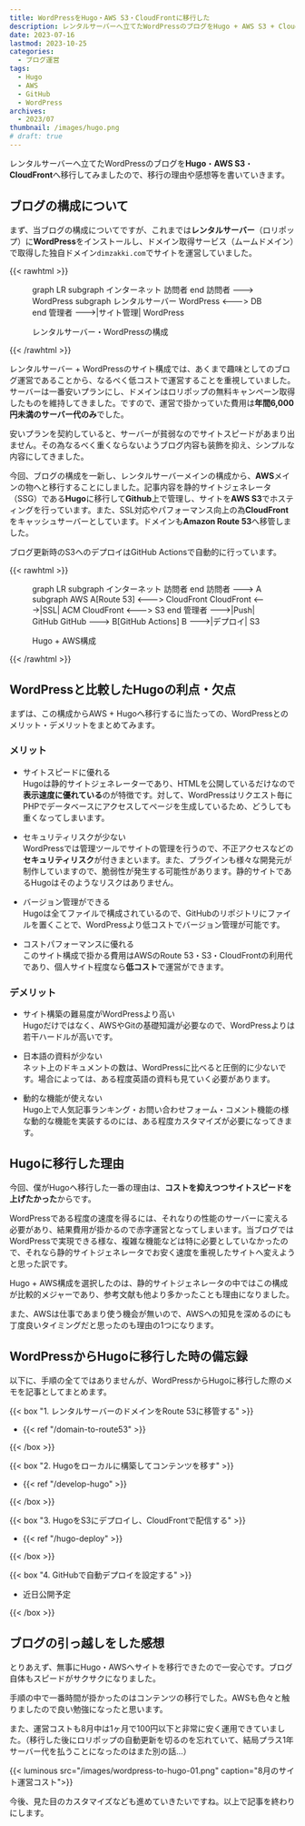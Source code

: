 ```yaml
---
title: WordPressをHugo・AWS S3・CloudFrontに移行した
description: レンタルサーバーへ立てたWordPressのブログをHugo + AWS S3 + CloudFrontへ移行してみましたので、移行の理由や感想等を書いていきます。
date: 2023-07-16
lastmod: 2023-10-25
categories: 
  - ブログ運営
tags: 
  - Hugo
  - AWS
  - GitHub
  - WordPress
archives: 
  - 2023/07
thumbnail: /images/hugo.png
# draft: true
---
```


レンタルサーバーへ立てたWordPressのブログを**Hugo**・**AWS S3**・**CloudFront**へ移行してみましたので、移行の理由や感想等を書いていきます。

## ブログの構成について

まず、当ブログの構成についてですが、これまでは**レンタルサーバー**（ロリポップ）に**WordPress**をインストールし、ドメイン取得サービス（ムームドメイン）で取得した独自ドメイン`dimzakki.com`でサイトを運営していました。

{{< rawhtml >}}
  <script src="https://cdn.jsdelivr.net/npm/mermaid/dist/mermaid.min.js"></script>
  <script>mermaid.initialize({startOnLoad: true});</script>
  <figure>
    <div class="mermaid">
    graph LR
      subgraph インターネット
      訪問者
      end
      訪問者 ---> WordPress
      subgraph レンタルサーバー
      WordPress <---> DB
      end
      管理者 --->|サイト管理| WordPress
    </div>
    <figcaption>
      <p>レンタルサーバー・WordPressの構成</p>
    </figcaption>
  </figure>
{{< /rawhtml >}}

レンタルサーバー + WordPressのサイト構成では、あくまで趣味としてのブログ運営であることから、なるべく低コストで運営することを重視していました。サーバーは一番安いプランにし、ドメインはロリポップの無料キャンペーン取得したものを維持してきました。ですので、運営で掛かっていた費用は**年間6,000円未満のサーバー代のみ**でした。

安いプランを契約していると、サーバーが貧弱なのでサイトスピードがあまり出ません。その為なるべく重くならないようブログ内容も装飾を抑え、シンプルな内容にしてきました。

今回、ブログの構成を一新し、レンタルサーバーメインの構成から、**AWS**メインの物へと移行することにしました。記事内容を静的サイトジェネレータ（SSG）である**Hugo**に移行して**Github**上で管理し、サイトを**AWS S3**でホスティングを行っています。また、SSL対応やパフォーマンス向上の為**CloudFront**をキャッシュサーバーとしています。ドメインも**Amazon Route 53**へ移管しました。

ブログ更新時のS3へのデプロイはGitHub Actionsで自動的に行っています。

{{< rawhtml >}}
  <figure>
    <div class="mermaid">
    graph LR
      subgraph インターネット
      訪問者
      end
      訪問者 ---> A
      subgraph AWS
      A[Route 53] <---> CloudFront
      CloudFront <--->|SSL| ACM
      CloudFront <---> S3
      end
      管理者 --->|Push| GitHub
      GitHub ---> B[GitHub Actions]
      B --->|デプロイ| S3
    </div>
    <figcaption>
      <p>Hugo + AWS構成</p>
    </figcaption>
  </figure>
{{< /rawhtml >}}

## WordPressと比較したHugoの利点・欠点

まずは、この構成からAWS + Hugoへ移行するに当たっての、WordPressとのメリット・デメリットをまとめてみます。

### メリット

* サイトスピードに優れる  
Hugoは静的サイトジェネレーターであり、HTMLを公開しているだけなので**表示速度に優れている**のが特徴です。対して、WordPressはリクエスト毎にPHPでデータベースにアクセスしてページを生成しているため、どうしても重くなってしまいます。

* セキュリティリスクが少ない  
WordPressでは管理ツールでサイトの管理を行うので、不正アクセスなどの**セキュリティリスク**が付きまといます。また、プラグインも様々な開発元が制作していますので、脆弱性が発生する可能性があります。静的サイトであるHugoはそのようなリスクはありません。

* バージョン管理ができる  
Hugoは全てファイルで構成されているので、GitHubのリポジトリにファイルを置くことで、WordPressより低コストでバージョン管理が可能です。

* コストパフォーマンスに優れる  
このサイト構成で掛かる費用はAWSのRoute 53・S3・CloudFrontの利用代であり、個人サイト程度なら**低コスト**で運営ができます。

### デメリット

* サイト構築の難易度がWordPressより高い  
Hugoだけではなく、AWSやGitの基礎知識が必要なので、WordPressよりは若干ハードルが高いです。

* 日本語の資料が少ない  
ネット上のドキュメントの数は、WordPressに比べると圧倒的に少ないです。場合によっては、ある程度英語の資料も見ていく必要があります。

* 動的な機能が使えない  
Hugo上で人気記事ランキング・お問い合わせフォーム・コメント機能の様な動的な機能を実装するのには、ある程度カスタマイズが必要になってきます。

## Hugoに移行した理由

今回、僕がHugoへ移行した一番の理由は、**コストを抑えつつサイトスピードを上げたかった**からです。

WordPressである程度の速度を得るには、それなりの性能のサーバーに変える必要があり、結果費用が掛かるので赤字運営となってしまいます。当ブログではWordPressで実現できる様な、複雑な機能などは特に必要としていなかったので、それなら静的サイトジェネレータでお安く速度を重視したサイトへ変えようと思った訳です。

Hugo + AWS構成を選択したのは、静的サイトジェネレータの中ではこの構成が比較的メジャーであり、参考文献も他より多かったことも理由になりました。

また、AWSは仕事であまり使う機会が無いので、AWSへの知見を深めるのにも丁度良いタイミングだと思ったのも理由の1つになります。

## WordPressからHugoに移行した時の備忘録

以下に、手順の全てではありませんが、WordPressからHugoに移行した際のメモを記事としてまとめます。

{{< box "1. レンタルサーバーのドメインをRoute 53に移管する" >}}
<ul>
<li>{{< ref "/domain-to-route53" >}}</li>
</ul>
{{< /box >}}

{{< box "2. Hugoをローカルに構築してコンテンツを移す" >}}
<ul>
<li>{{< ref "/develop-hugo" >}}</li>
</ul>
{{< /box >}}

{{< box "3. HugoをS3にデプロイし、CloudFrontで配信する" >}}
<ul>
<li>{{< ref "/hugo-deploy" >}}</li>
</ul>
{{< /box >}}

{{< box "4. GitHubで自動デプロイを設定する" >}}
<ul>
<li>近日公開予定</li>
</ul>
{{< /box >}}

## ブログの引っ越しをした感想

とりあえず、無事にHugo・AWSへサイトを移行できたので一安心です。ブログ自体もスピードがサクサクになりました。

手順の中で一番時間が掛かったのはコンテンツの移行でした。AWSも色々と触りましたので良い勉強になったと思います。

また、運営コストも8月中は1ヶ月で100円以下と非常に安く運用できていました。（移行した後にロリポップの自動更新を切るのを忘れていて、結局プラス1年サーバー代を払うことになったのはまた別の話…）

{{< luminous src="/images/wordpress-to-hugo-01.png" caption="8月のサイト運営コスト">}}

今後、見た目のカスタマイズなども進めていきたいですね。以上で記事を終わりにします。